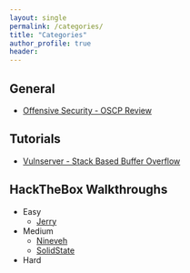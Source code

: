 ```yaml
---
layout: single
permalink: /categories/
title: "Categories"
author_profile: true
header: 
---
```


## General 
 
* [Offensive Security - OSCP Review](/Offensive-Security-OSCP-Review)

## Tutorials
 
* [Vulnserver - Stack Based Buffer Overflow](/Vulnserver-Stack-Based-Buffer-Overflow)

## HackTheBox Walkthroughs

* Easy
	* [Jerry](/HackTheBox-Jerry-Walkthrough)
* Medium
	* [Nineveh](/HackTheBox-Nineveh-Walkthrough)
	* [SolidState](/HackTheBox-SolidState-Walkthrough)	 
* Hard
	